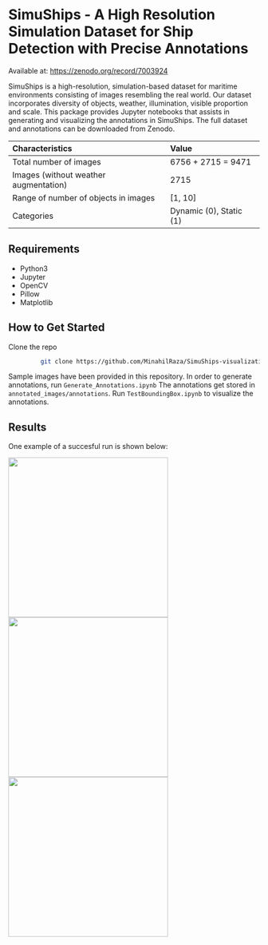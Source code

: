 # SimuShips - A High Resolution Simulation Dataset for Ship Detection with Precise Annotations
Available at: https://zenodo.org/record/7003924

SimuShips is a high-resolution, simulation-based dataset for maritime environments consisting of images resembling the real world. Our dataset incorporates diversity of objects, weather, illumination, visible proportion and scale. This package provides Jupyter notebooks that assists in generating and visualizing the annotations in SimuShips. The full dataset and annotations can be downloaded from Zenodo.

| Characteristics| Value |
|:--------------------------------------|:------------------------|
| Total number of images                | 6756 + 2715 = 9471 |
| Images (without weather augmentation) | 2715 |
| Range of number of objects in images  | [1, 10] |     
| Categories                            | Dynamic (0), Static (1) | 

## Requirements
- Python3
- Jupyter
- OpenCV
- Pillow
- Matplotlib

## How to Get Started
Clone the repo

```bash
         git clone https://github.com/MinahilRaza/SimuShips-visualizations.git
```
Sample images have been provided in this repository. In order to generate annotations, run `Generate_Annotations.ipynb`
The annotations get stored in `annotated_images/annotations`. Run `TestBoundingBox.ipynb` to visualize the annotations.

## Results
One example of a succesful run is shown below:

<img src="https://user-images.githubusercontent.com/30044227/191004455-de4bffb8-13e2-4157-b7a5-031fb619c5f2.png" width="320"> <img src="https://user-images.githubusercontent.com/30044227/191004478-7daea630-0935-45b9-a9c8-a2f0fee7b13d.png" width="320"> <img src="https://user-images.githubusercontent.com/30044227/191004502-17158a85-5d8a-48b7-b8b6-2a1fb1cde762.png" width="320">
